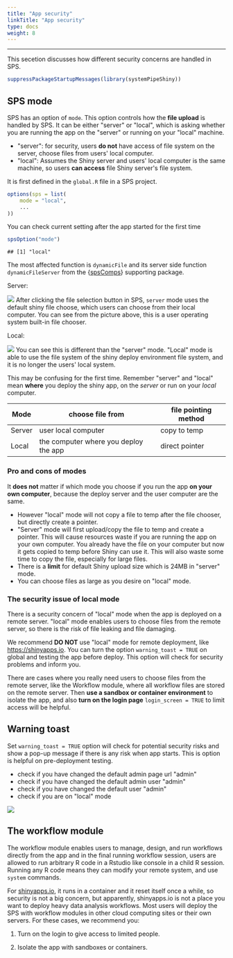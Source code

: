 ```yaml
---
title: "App security"
linkTitle: "App security"
type: docs
weight: 8
---
```



*****

This secetion discusses how different security concerns are handled in SPS.

```r
suppressPackageStartupMessages(library(systemPipeShiny))
```

## SPS mode

SPS has an option of `mode`. This option controls how the **file upload** is handled by SPS.
It can be either "server" or "local", which is asking whether you are running 
the app on the "server" or running on your "local" machine.

- "server": for security, users **do not** have access of file system on the server, 
choose files from users' local computer.
- "local": Assumes the Shiny server and users' local computer is the same machine,
so users **can access** file Shiny server's file system. 

It is first defined in the `global.R` file in a SPS project. 

```r
options(sps = list(
    mode = "local",
    ...
))
```



You can check current setting after the app started for the first time

```r
spsOption("mode")
```

```
## [1] "local"
```

The most affected function is `dynamicFile` and its server side function `dynamicFileServer` 
from the {[spsComps](/sps/dev/spscomps)} supporting package.

Server:

![](../server.png)
After clicking the file selection button in SPS, `server` mode uses the default 
shiny file choose, which users can choose from their local computer. You can see 
from the picture above, this is a user operating system built-in file chooser. 


Local:

![](../local.png)
You can see this is different than the "server" mode.  "Local" mode is able to 
use the file system of the shiny deploy environment file system, and it is no longer 
the users' local system. 


This may be confusing for the first time. Remember "server" and "local" mean 
**where** you deploy the shiny app, on the *server* or run on your *local* computer. 

| Mode |  choose file from | file pointing method |
| --- |  --- | --- |
| Server | user local computer | copy to temp |
| Local | the computer where you deploy the app | direct pointer |

### Pro and cons of modes
It **does not** matter if which mode you choose if you run the app **on your own computer**,
because the deploy server and the user computer are the same. 
- However "local" mode will not copy a file to temp after the file chooser, but directly create a pointer. 
- "Server" mode will first upload/copy the file to temp and create a pointer. This 
will cause resources waste if you are running the app on your own computer. You 
already have the file on your computer but now it gets copied to temp before Shiny 
can use it. This will also waste some time to copy the file, especially for large files.
- There is a **limit** for default Shiny upload size which is 24MB in "server" mode.
- You can choose files as large as you desire on "local" mode.


### The security issue of local mode
There is a security concern of "local" mode when the app is deployed on a remote 
server. "local" mode enables users to choose files from the remote server, so 
there is the risk of file leaking and file damaging. 

We recommend **DO NOT** use "local" mode for remote deployment, like <https://shinyapps.io>. 
You can turn the option `warning_toast = TRUE` on global and testing the app before 
deploy. This option will check for security problems and inform you. 

There are cases where you really need users to choose files from the remote 
server, like the Workflow module, where all workflow files are stored on the 
remote server. Then **use a sandbox or container environment** to isolate the app, 
and also **turn on the login page** `login_screen = TRUE` to limit access will be helpful. 


## Warning toast
Set `warning_toast = TRUE` option will check for potential security risks and show 
a pop-up message if there is any risk when app starts. This is option is helpful 
on pre-deployment testing. 
- check if you have changed the default admin page url "admin"
- check if you have changed the default admin user "admin"
- check if you have changed the default user "admin"
- check if you are on "local" mode

![](../warning_toast.png)

## The workflow module 
The workflow module enables users to manage, design, and run workflows directly 
from the app and in the final running workflow session, users are allowed to run 
arbitrary R code in a Rstudio like console in a child R session. 
Running any R code means they can modify your remote system, and use `system` 
commands. 

For [shinyapps.io](https://shinyapps.io), it runs in a container and it reset itself 
once a while, so security is not a big concern, but apparently, shinyapps.io is not a 
place you want to deploy heavy data analysis workflows. Most users will deploy 
the SPS with workflow modules in other cloud computing sites or their own servers. 
For these cases, we recommend you:
1. <p class="text-danger">Turn on the login to give access to limited people.</p>
2. <p class="text-danger">Isolate the app with sandboxes or containers.</p>























